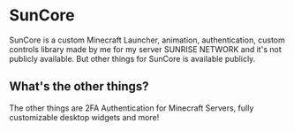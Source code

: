 # SunCore
SunCore is a custom Minecraft Launcher, animation, authentication, custom controls library made by me for my server SUNRISE NETWORK and it's not publicly available. But other things for SunCore is available publicly.

<h2>What's the other things?</h2>
The other things are 2FA Authentication for Minecraft Servers, fully customizable desktop widgets and more!
